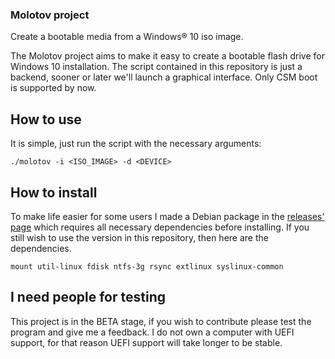 ### Molotov project

Create a bootable media from a Windows® 10 iso image.

The Molotov project aims to make it easy to create a bootable flash drive for Windows 10 installation. The script contained in this repository is just a backend, sooner or later we'll launch a graphical interface. Only CSM boot is supported by now.

## How to use

It is simple, just run the script with the necessary arguments:

    ./molotov -i <ISO_IMAGE> -d <DEVICE>

## How to install

To make life easier for some users I made a Debian package in the [releases' page](https://github.com/cizordj/molotov/wiki) which requires all necessary dependencies before installing. If you still wish to use the version in this repository, then here are the dependencies.

    mount util-linux fdisk ntfs-3g rsync extlinux syslinux-common

## I need people for testing

This project is in the BETA stage, if you wish to contribute please test the program and give me a feedback. I do not own a computer with UEFI support, for that reason UEFI support will take longer to be stable.
